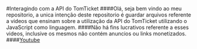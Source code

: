 #Interagindo com a API do TomTicket
####Olá, seja bem vindo ao meu repositorio, a unica intenção deste repositorio é guardar arquivos referente a videos que ensinam sobre a utilização da API do TomTicket utilizando o JavaScript como linguagem.
####Não há fins lucrativos referente a esses videos, inclusive os mesmos não contém anuncios ou links monetizados.
####[Youtube](https://youtube.com/@BrunoSilvaCoding)